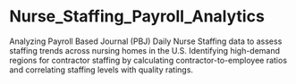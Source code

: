 # Nurse_Staffing_Payroll_Analytics
Analyzing Payroll Based Journal (PBJ) Daily Nurse Staffing data to assess staffing trends across nursing homes in the U.S. Identifying high-demand regions for contractor staffing by calculating contractor-to-employee ratios and correlating staffing levels with quality ratings.
